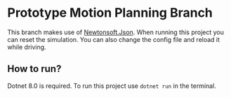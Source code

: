 # Prototype Motion Planning Branch
This branch makes use of [Newtonsoft.Json](https://www.nuget.org/packages/newtonsoft.json/). When running this project you can reset the simulation. You can also change the config file and reload it while driving.

## How to run?
Dotnet 8.0 is required.
To run this project use `dotnet run` in the terminal.